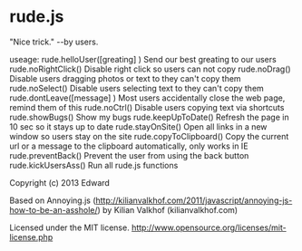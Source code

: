 rude.js
=======

"Nice trick." --by users.

useage:
rude.helloUser([greating] )    Send our best greating to our users
rude.noRightClick()            Disable right click so users can not copy
rude.noDrag()                  Disable users dragging photos or text to they can't copy them
rude.noSelect()                Disable users selecting text to they can't copy them
rude.dontLeave([message] )     Most users accidentally close the web page, remind them of this
rude.noCtrl()                  Disable users copying text via shortcuts
rude.showBugs()                Show my bugs
rude.keepUpToDate()            Refresh the page in 10 sec so it stays up to date
rude.stayOnSite()              Open all links in a new window so users stay on the site
rude.copyToClipboard()         Copy the current url or a message to the clipboard automatically, only works in IE
rude.preventBack()             Prevent the user from using the back button
rude.kickUsersAss()            Run all rude.js functions

Copyright (c) 2013 Edward

Based on
    Annoying.js (http://kilianvalkhof.com/2011/javascript/annoying-js-how-to-be-an-asshole/) by Kilian Valkhof (kilianvalkhof.com)

Licensed under the MIT license. http://www.opensource.org/licenses/mit-license.php
